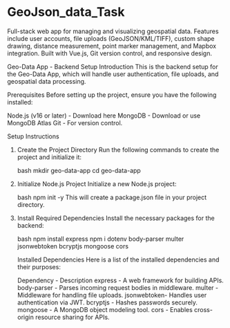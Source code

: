 # GeoJson_data_Task
Full-stack web app for managing and visualizing geospatial data. Features include user accounts, file uploads (GeoJSON/KML/TIFF), custom shape drawing, distance measurement, point marker management, and Mapbox integration. Built with Vue.js, Git version control, and responsive design.

Geo-Data App - Backend Setup
Introduction
This is the backend setup for the Geo-Data App, which will handle user authentication, file uploads, and geospatial data processing.

Prerequisites
Before setting up the project, ensure you have the following installed:

  Node.js (v16 or later) - Download here
  MongoDB - Download or use MongoDB Atlas
  Git - For version control.

Setup Instructions
1. Create the Project Directory
    Run the following commands to create the project and initialize it:

      bash
        mkdir geo-data-app
        cd geo-data-app

2. Initialize Node.js Project
    Initialize a new Node.js project:

    bash
      npm init -y
      This will create a package.json file in your project directory.

3. Install Required Dependencies
    Install the necessary packages for the backend:

    bash
      npm install express npm i dotenv body-parser multer jsonwebtoken bcryptjs mongoose cors

      Installed Dependencies
      Here is a list of the installed dependencies and their purposes:

      Dependency	-  Description
      express	    -  A web framework for building APIs.
      body-parser	-  Parses incoming request bodies in middleware.
      multer	    -  Middleware for handling file uploads.
      jsonwebtoken-	Handles user authentication via JWT.
      bcryptjs	  -  Hashes passwords securely.
      mongoose	  -  A MongoDB object modeling tool.
      cors	      -  Enables cross-origin resource sharing for APIs.

